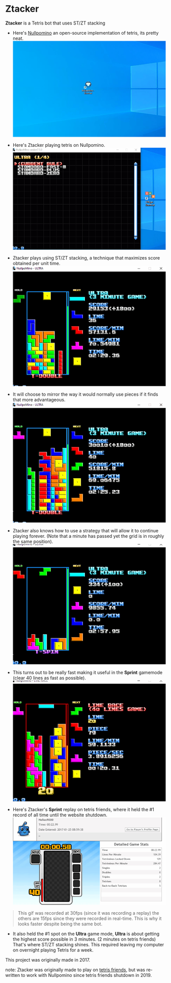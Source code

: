 # Ztacker
**Ztacker** is a Tetris bot that uses ST/ZT stacking

- Here's [Nullpomino](https://github.com/nullpomino/nullpomino) an open-source implementation of tetris, its pretty neat.
![](nullpo.gif)

- Here's Ztacker playing tetris on Nullpomino.
![](ztacker.gif)

- Ztacker plays using ST/ZT stacking, a technique that maximizes score obtained per unit time.
![](zt.gif)

- It will choose to mirror the way it would normally use pieces if it finds that more advantageous.
![](st.gif)

- Ztacker also knows how to use a strategy that will allow it to continue playing forever. (Note that a minute has passed yet the grid is in roughly the same position).
![](pf.gif)

- This turns out to be really fast making it useful in the **Sprint** gamemode (clear 40 lines as fast as possible).
![](pfsprint.gif)

- Here's Ztacker's **Sprint** replay on tetris friends, where it held the #1 record of all time until the website shutdown.
![](tf.gif)
> This gif was recorded at 30fps (since it was recording a replay) the others are 15fps since they were recorded in real-time. This is why it looks faster despite being the same bot.

- It also held the #1 spot on the **Ultra** game mode, **Ultra** is about getting the highest score possible in 3 minutes. (2 minutes on tetris friends) That's where ST/ZT stacking shines. This required leaving my computer on overnight playing Tetris for a week.

This project was originally made in 2017.  

note: Ztacker was originally made to play on [tetris friends](https://tetrisfriends.com/), but was re-written to work with Nullpomino since tetris friends shutdown in 2019.





